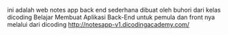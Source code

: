ini adalah web notes app back end sederhana dibuat oleh buhori dari kelas dicoding Belajar Membuat Aplikasi Back-End untuk pemula dan front nya melalui dari dicoding http://notesapp-v1.dicodingacademy.com/